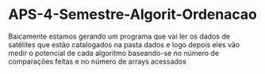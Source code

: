 # APS-4-Semestre-Algorit-Ordenacao
 Baicamente estamos gerando um programa que vai ler os dados de satélites que estão catalogados na pasta dados e logo depois eles vão medir o potencial de cada algoritmo baseando-se no número de comparações feitas e no número de arrays acessados 
